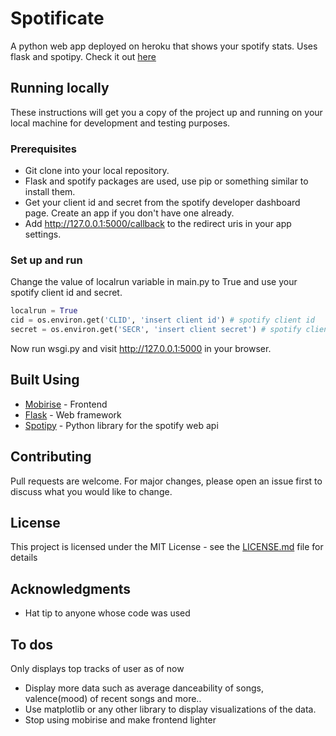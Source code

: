 # Spotificate

A python web app deployed on heroku that shows your spotify stats. Uses flask and spotipy. Check it out [here](https://spotificate.herokuapp.com/)


## Running locally

These instructions will get you a copy of the project up and running on your local machine for development and testing purposes.

### Prerequisites

* Git clone into your local repository.
* Flask and spotify packages are used, use pip or something similar to install them.
* Get your client id and secret from the spotify developer dashboard page. Create an app if you don't have one already.
* Add http://127.0.0.1:5000/callback to the redirect uris in your app settings.

### Set up and run

Change the value of localrun variable in main.py to True and use your spotify client id and secret.

```python
localrun = True
cid = os.environ.get('CLID', 'insert client id') # spotify client id
secret = os.environ.get('SECR', 'insert client secret') # spotify client secret
```

Now run wsgi.py and visit http://127.0.0.1:5000 in your browser.

## Built Using

* [Mobirise](https://mobirise.com/) - Frontend 
* [Flask](https://flask.palletsprojects.com/) - Web framework 
* [Spotipy](https://spotipy.readthedocs.io/) - Python library for the spotify web api

## Contributing

Pull requests are welcome. For major changes, please open an issue first to discuss what you would like to change.

## License

This project is licensed under the MIT License - see the [LICENSE.md](LICENSE) file for details

## Acknowledgments

* Hat tip to anyone whose code was used

## To dos

Only displays top tracks of user as of now
* Display more data such as average danceability of songs, valence(mood) of recent songs and more..
* Use matplotlib or any other library to display visualizations of the data.
* Stop using mobirise and make frontend lighter






